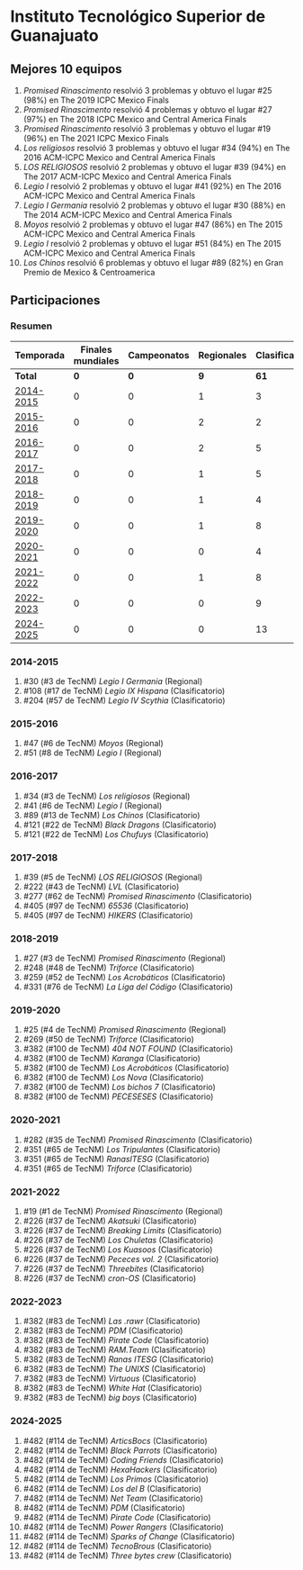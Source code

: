 ---
---

# Instituto Tecnológico Superior de Guanajuato

## Mejores 10 equipos

1. _Promised Rinascimento_ resolvió 3 problemas y obtuvo el lugar #25 (98%) en The 2019 ICPC Mexico Finals
1. _Promised Rinascimento_ resolvió 4 problemas y obtuvo el lugar #27 (97%) en The 2018 ICPC Mexico and Central America Finals
1. _Promised Rinascimento_ resolvió 3 problemas y obtuvo el lugar #19 (96%) en The 2021 ICPC Mexico Finals
1. _Los religiosos_ resolvió 3 problemas y obtuvo el lugar #34 (94%) en The 2016 ACM-ICPC Mexico and Central America Finals
1. _LOS RELIGIOSOS_ resolvió 2 problemas y obtuvo el lugar #39 (94%) en The 2017 ACM-ICPC Mexico and Central America Finals
1. _Legio I_ resolvió 2 problemas y obtuvo el lugar #41 (92%) en The 2016 ACM-ICPC Mexico and Central America Finals
1. _Legio I Germania_ resolvió 2 problemas y obtuvo el lugar #30 (88%) en The 2014 ACM-ICPC Mexico and Central America Finals
1. _Moyos_ resolvió 2 problemas y obtuvo el lugar #47 (86%) en The 2015 ACM-ICPC Mexico and Central America Finals
1. _Legio I_ resolvió 2 problemas y obtuvo el lugar #51 (84%) en The 2015 ACM-ICPC Mexico and Central America Finals
1. _Los Chinos_ resolvió 6 problemas y obtuvo el lugar #89 (82%) en Gran Premio de Mexico & Centroamerica

## Participaciones

### Resumen

| Temporada | Finales mundiales | Campeonatos | Regionales | Clasificatorios | Equipos |
| --- | --- | --- | --- | --- | --- |
| **Total** | **0** | **0** | **9** | **61** | **61** |
| [2014-2015](#2014-2015) | 0 | 0 | 1 | 3 | 3 |
| [2015-2016](#2015-2016) | 0 | 0 | 2 | 2 | 2 |
| [2016-2017](#2016-2017) | 0 | 0 | 2 | 5 | 5 |
| [2017-2018](#2017-2018) | 0 | 0 | 1 | 5 | 5 |
| [2018-2019](#2018-2019) | 0 | 0 | 1 | 4 | 4 |
| [2019-2020](#2019-2020) | 0 | 0 | 1 | 8 | 8 |
| [2020-2021](#2020-2021) | 0 | 0 | 0 | 4 | 4 |
| [2021-2022](#2021-2022) | 0 | 0 | 1 | 8 | 8 |
| [2022-2023](#2022-2023) | 0 | 0 | 0 | 9 | 9 |
| [2024-2025](#2024-2025) | 0 | 0 | 0 | 13 | 13 |

### 2014-2015

1. #30 (#3 de TecNM) _Legio I Germania_ (Regional)
1. #108 (#17 de TecNM) _Legio IX Hispana_ (Clasificatorio)
1. #204 (#57 de TecNM) _Legio IV Scythia_ (Clasificatorio)

### 2015-2016

1. #47 (#6 de TecNM) _Moyos_ (Regional)
1. #51 (#8 de TecNM) _Legio I_ (Regional)

### 2016-2017

1. #34 (#3 de TecNM) _Los religiosos_ (Regional)
1. #41 (#6 de TecNM) _Legio I_ (Regional)
1. #89 (#13 de TecNM) _Los Chinos_ (Clasificatorio)
1. #121 (#22 de TecNM) _Black Dragons_ (Clasificatorio)
1. #121 (#22 de TecNM) _Los Chufuys_ (Clasificatorio)

### 2017-2018

1. #39 (#5 de TecNM) _LOS RELIGIOSOS_ (Regional)
1. #222 (#43 de TecNM) _LVL_ (Clasificatorio)
1. #277 (#62 de TecNM) _Promised Rinascimento_ (Clasificatorio)
1. #405 (#97 de TecNM) _65536_ (Clasificatorio)
1. #405 (#97 de TecNM) _HIKERS_ (Clasificatorio)

### 2018-2019

1. #27 (#3 de TecNM) _Promised Rinascimento_ (Regional)
1. #248 (#48 de TecNM) _Triforce_ (Clasificatorio)
1. #259 (#52 de TecNM) _Los Acrobáticos_ (Clasificatorio)
1. #331 (#76 de TecNM) _La Liga del Código_ (Clasificatorio)

### 2019-2020

1. #25 (#4 de TecNM) _Promised Rinascimento_ (Regional)
1. #269 (#50 de TecNM) _Triforce_ (Clasificatorio)
1. #382 (#100 de TecNM) _404 NOT FOUND_ (Clasificatorio)
1. #382 (#100 de TecNM) _Karanga_ (Clasificatorio)
1. #382 (#100 de TecNM) _Los Acrobáticos_ (Clasificatorio)
1. #382 (#100 de TecNM) _Los Nova_ (Clasificatorio)
1. #382 (#100 de TecNM) _Los bichos 7_ (Clasificatorio)
1. #382 (#100 de TecNM) _PECESESES_ (Clasificatorio)

### 2020-2021

1. #282 (#35 de TecNM) _Promised Rinascimento_ (Clasificatorio)
1. #351 (#65 de TecNM) _Los Tripulantes_ (Clasificatorio)
1. #351 (#65 de TecNM) _RanasITESG_ (Clasificatorio)
1. #351 (#65 de TecNM) _Triforce_ (Clasificatorio)

### 2021-2022

1. #19 (#1 de TecNM) _Promised Rinascimento_ (Regional)
1. #226 (#37 de TecNM) _Akatsuki_ (Clasificatorio)
1. #226 (#37 de TecNM) _Breaking Limits_ (Clasificatorio)
1. #226 (#37 de TecNM) _Los Chuletas_ (Clasificatorio)
1. #226 (#37 de TecNM) _Los Kuasoos_ (Clasificatorio)
1. #226 (#37 de TecNM) _Pececes vol. 2_ (Clasificatorio)
1. #226 (#37 de TecNM) _Threebites_ (Clasificatorio)
1. #226 (#37 de TecNM) _cron-OS_ (Clasificatorio)

### 2022-2023

1. #382 (#83 de TecNM) _Las .rawr_ (Clasificatorio)
1. #382 (#83 de TecNM) _PDM_ (Clasificatorio)
1. #382 (#83 de TecNM) _Pirate Code_ (Clasificatorio)
1. #382 (#83 de TecNM) _RAM.Team_ (Clasificatorio)
1. #382 (#83 de TecNM) _Ranas ITESG_ (Clasificatorio)
1. #382 (#83 de TecNM) _The UNIXS_ (Clasificatorio)
1. #382 (#83 de TecNM) _Virtuous_ (Clasificatorio)
1. #382 (#83 de TecNM) _White Hat_ (Clasificatorio)
1. #382 (#83 de TecNM) _big boys_ (Clasificatorio)

### 2024-2025

1. #482 (#114 de TecNM) _ArticsBocs_ (Clasificatorio)
1. #482 (#114 de TecNM) _Black Parrots_ (Clasificatorio)
1. #482 (#114 de TecNM) _Coding Friends_ (Clasificatorio)
1. #482 (#114 de TecNM) _HexaHackers_ (Clasificatorio)
1. #482 (#114 de TecNM) _Los Primos_ (Clasificatorio)
1. #482 (#114 de TecNM) _Los del B_ (Clasificatorio)
1. #482 (#114 de TecNM) _Net Team_ (Clasificatorio)
1. #482 (#114 de TecNM) _PDM_ (Clasificatorio)
1. #482 (#114 de TecNM) _Pirate Code_ (Clasificatorio)
1. #482 (#114 de TecNM) _Power Rangers_ (Clasificatorio)
1. #482 (#114 de TecNM) _Sparks of Change_ (Clasificatorio)
1. #482 (#114 de TecNM) _TecnoBrous_ (Clasificatorio)
1. #482 (#114 de TecNM) _Three bytes crew_ (Clasificatorio)



